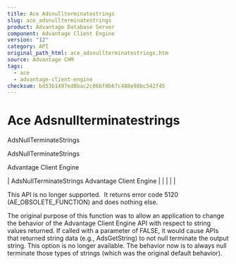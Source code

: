 ```yaml
---
title: Ace Adsnullterminatestrings
slug: ace_adsnullterminatestrings
product: Advantage Database Server
component: Advantage Client Engine
version: "12"
category: API
original_path_html: ace_adsnullterminatestrings.htm
source: Advantage CHM
tags:
  - ace
  - advantage-client-engine
checksum: bd53b1497ed8bac2c06bf8b67c488e98bc542f45
---
```


# Ace Adsnullterminatestrings

AdsNullTerminateStrings

AdsNullTerminateStrings

Advantage Client Engine

| AdsNullTerminateStrings  Advantage Client Engine |  |  |  |  |

This API is no longer supported.  It returns error code 5120 (AE\_OBSOLETE\_FUNCTION) and does nothing else.

The original purpose of this function was to allow an application to change the behavior of the Advantage Client Engine API with respect to string values returned. If called with a parameter of FALSE, it would cause APIs that returned string data (e.g., AdsGetString) to not null terminate the output string. This option is no longer available. The behavior now is to always null terminate those types of strings (which was the original default behavior).
